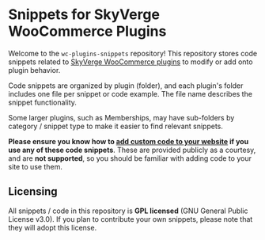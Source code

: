 # Snippets for SkyVerge WooCommerce Plugins

Welcome to the `wc-plugins-snippets` repository! This repository stores code snippets related to [SkyVerge WooCommerce plugins](https://www.skyverge.com/shop/) to modify or add onto plugin behavior.

Code snippets are organized by plugin (folder), and each plugin's folder includes one file per snippet or code example. The file name describes the snippet functionality.

Some larger plugins, such as Memberships, may have sub-folders by category / snippet type to make it easier to find relevant snippets.

**Please ensure you know how to [add custom code to your website](https://www.skyverge.com/blog/add-custom-code-to-wordpress/) if you use any of these code snippets**. These are provided publicly as a courtesy, and are **not supported**, so you should be familiar with adding code to your site to use them.

## Licensing

All snippets / code in this repository is **GPL licensed** (GNU General Public License v3.0). If you plan to contribute your own snippets, please note that they will adopt this license.
